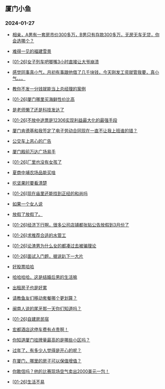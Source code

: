 ## 厦门小鱼 
### 2024-01-27

+ [相亲，A男有一套房市价300多万，B男只有存款300多万，无房无车无贷，你会选哪个？](http://bbs.xmfish.com/read-htm-tid-18140663.html)

+ [难得一见的福建雪景](http://bbs.xmfish.com/read-htm-tid-18140657.html)

+ [[01-26]女子列车吧唧嘴3小时直接让大爷崩溃](http://bbs.xmfish.com/read-htm-tid-18140682.html)

+ [感觉同事真小气，月初有事跟他借了几千块钱，今天刚发工资就管我要，真小气。。。](http://bbs.xmfish.com/read-htm-tid-18140835.html)

+ [教你不发一分钱就能当上总经理的案例](http://bbs.xmfish.com/read-htm-tid-18140635.html)

+ [[01-26]厦门哪里买海鲜性价比高](http://bbs.xmfish.com/read-htm-tid-18140710.html)

+ [是老师懒了还是科技发达了](http://bbs.xmfish.com/read-htm-tid-18140830.html)

+ [[01-26]不放中途票是12306实现利益最大化的最强手段](http://bbs.xmfish.com/read-htm-tid-18140746.html)

+ [厦门肯德基和我签定了电子劳动合同现在一直不让我上班谁的错？](http://bbs.xmfish.com/read-htm-tid-18140723.html)

+ [公交车上恶心的广告](http://bbs.xmfish.com/read-htm-tid-18140675.html)

+ [厦门殿前万达广场易手](http://bbs.xmfish.com/read-htm-tid-18140790.html)

+ [[01-26]厂里也没有女孩了](http://bbs.xmfish.com/read-htm-tid-18140761.html)

+ [夏商中埔农场品能买啥](http://bbs.xmfish.com/read-htm-tid-18140780.html)

+ [吃坚果时要看清楚](http://bbs.xmfish.com/read-htm-tid-18140850.html)

+ [[01-26]现在庙里还能找到正经的和尚吗](http://bbs.xmfish.com/read-htm-tid-18140883.html)

+ [如果一个女人说](http://bbs.xmfish.com/read-htm-tid-18140807.html)

+ [放假了放假了。](http://bbs.xmfish.com/read-htm-tid-18140768.html)

+ [[01-26]经济下行啊，很多公司店铺都张贴公告放假到3月份了](http://bbs.xmfish.com/read-htm-tid-18140903.html)

+ [[01-26]求推荐合适的水管工](http://bbs.xmfish.com/read-htm-tid-18140772.html)

+ [[01-26]论渣男为什么女的都凑过去被骗理论](http://bbs.xmfish.com/read-htm-tid-18140867.html)

+ [[01-26]面试入门题，据说趴下一大片](http://bbs.xmfish.com/read-htm-tid-18140812.html)

+ [好股票哈哈](http://bbs.xmfish.com/read-htm-tid-18140803.html)

+ [哈哈哈哈，这是结婚后男的生活嘛](http://bbs.xmfish.com/read-htm-tid-18140961.html)

+ [出租房子也是好累](http://bbs.xmfish.com/read-htm-tid-18140996.html)

+ [请教鱼友们移动套餐哪个更划算？](http://bbs.xmfish.com/read-htm-tid-18140930.html)

+ [闽南人说的尾牙那一天你们知道吗？](http://bbs.xmfish.com/read-htm-tid-18140932.html)

+ [[01-26]自建房民宿](http://bbs.xmfish.com/read-htm-tid-18140856.html)

+ [宏都酒店这停车费有点贵啊！](http://bbs.xmfish.com/read-htm-tid-18140940.html)

+ [你知道厦门挂牌量最高的是哪些小区吗？](http://bbs.xmfish.com/read-htm-tid-18141004.html)

+ [过年了，有多少人觉得是开心的呢？](http://bbs.xmfish.com/read-htm-tid-18140950.html)

+ [在厦门，哪里的房子可以保值增值？](http://bbs.xmfish.com/read-htm-tid-18140935.html)

+ [你敢信吗？他的比赛现场空气卖出2000美元一包！](http://bbs.xmfish.com/read-htm-tid-18140951.html)

+ [[01-26]生活不易](http://bbs.xmfish.com/read-htm-tid-18140969.html)

